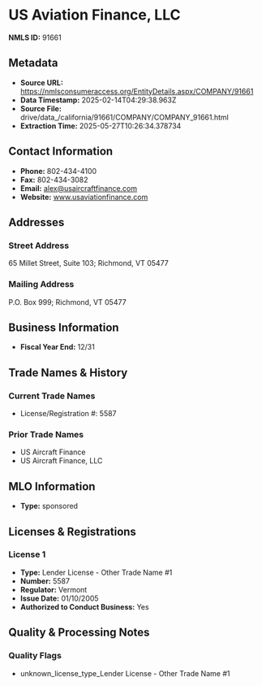 # US Aviation Finance, LLC

**NMLS ID:** 91661

## Metadata
- **Source URL:** https://nmlsconsumeraccess.org/EntityDetails.aspx/COMPANY/91661
- **Data Timestamp:** 2025-02-14T04:29:38.963Z
- **Source File:** drive/data_/california/91661/COMPANY/COMPANY_91661.html
- **Extraction Time:** 2025-05-27T10:26:34.378734

## Contact Information
- **Phone:** 802-434-4100
- **Fax:** 802-434-3082
- **Email:** alex@usaircraftfinance.com
- **Website:** www.usaviationfinance.com

## Addresses
### Street Address
65 Millet Street, Suite 103; Richmond, VT 05477

### Mailing Address
P.O. Box 999; Richmond, VT 05477

## Business Information
- **Fiscal Year End:** 12/31

## Trade Names & History
### Current Trade Names
- License/Registration #: 5587

### Prior Trade Names
- US Aircraft Finance
- US Aircraft Finance, LLC

## MLO Information
- **Type:** sponsored

## Licenses & Registrations

### License 1
- **Type:** Lender License - Other Trade Name #1
- **Number:** 5587
- **Regulator:** Vermont
- **Issue Date:** 01/10/2005
- **Authorized to Conduct Business:** Yes

## Quality & Processing Notes
### Quality Flags
- unknown_license_type_Lender License - Other Trade Name #1
